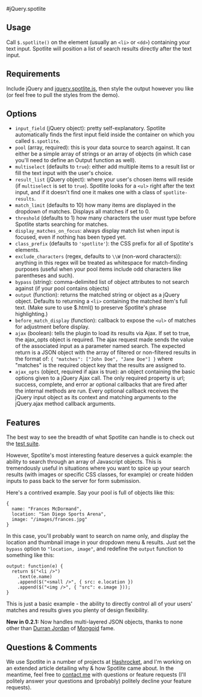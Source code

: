 #jQuery.spotlite

## Usage

Call `$.spotlite()` on the element (usually an `<li>` or `<dd>`) containing your text input. Spotlite will position a list of search results directly after the text input.

## Requirements

Include jQuery and [jquery.spotlite.js](https://github.com/camerond/jquery-spotlite/blob/master/public/javascript/jquery-spotlite.js), then style the output however you like (or feel free to pull the styles from the demo).

## Options

- `input_field` (jQuery object): pretty self-explanatory. Spotlite automatically finds the first input field inside the container on which you called `$.spotlite`.
- `pool` (array, required): this is your data source to search against. It can either be a simple array of strings or an array of objects (in which case you'll need to define an Output function as well).
- `multiselect` (defaults to `true`): either add multiple items to a result list or fill the text input with the user's choice.
- `result_list` (jQuery object): where your user's chosen items will reside (if `multiselect` is set to `true`). Spotlite looks for a `<ul>` right after the text input, and if it doesn't find one it makes one with a class of `spotlite-results`.
- `match_limit` (defaults to 10) how many items are displayed in the dropdown of matches. Displays all matches if set to 0.
- `threshold` (defaults to 1) how many characters the user must type before Spotlite starts searching for matches.
- `display_matches_on_focus`: always display match list when input is focused, even if nothing has been typed yet.
- `class_prefix` (defaults to `'spotlite'`): the CSS prefix for all of Spotlite's elements.
- `exclude_characters` (regex, defaults to `\\W` (non-word characters)): anything in this regex will be treated as whitespace for match-finding purposes (useful when your pool items include odd characters like parentheses and such).
- `bypass` (string): comma-delimited list of object attributes to not search against (if your pool contains objects)
- `output` (function): returns the matched string or object as a jQuery object. Defaults to returning a `<li>` containing the matched item's full text. (Make sure to use $.html() to preserve Spotlite's phrase highlighting.)
- `before_match_display` (function): callback to expose the `<ul>` of matches for adjustment before display.
- `ajax` (boolean): tells the plugin to load its results via Ajax. If set to true, the ajax_opts object is required. The ajax request made sends the value of the associated input as a parameter named search. The expected return is a JSON object with the array of filtered or non-filtered results in the format of:
`{ "matches": ["John Doe", "Jane Doe"] }`
where "matches" is the required object key that the results are assigned to.
- `ajax_opts` (object, required if ajax is true): an object containing the basic options given to a jQuery Ajax call. The only required property is url; success, complete, and error ar optional callbacks that are fired after the internal methods are run. Every optional callback receives the jQuery input object as its context and matching arguments to the jQuery.ajax method callback arguments.

## Features

The best way to see the breadth of what Spotlite can handle is to check out the [test suite](http://jquery-spotlite.heroku.com/test).

However, Spotlite's most interesting feature deserves a quick example: the ability to search through an array of Javascript objects. This is tremendously useful in situations where you want to spice up your search results (with images or specific CSS classes, for example) or create hidden inputs to pass back to the server for form submission.

Here's a contrived example. Say your pool is full of objects like this:

    {
      name: "Frances McDormand",
      location: "San Diego Sports Arena",
      image: "/images/frances.jpg"
    }

In this case, you'll probably want to search on name only, and display the location and thumbnail image in your dropdown menu & results. Just set the `bypass` option to `"location, image"`, and redefine the `output` function to something like this:

    output: function(e) {
      return $("<li />")
        .text(e.name)
        .append($("<small />", { src: e.location })
        .append($("<img />", { "src": e.image }));
    }

This is just a basic example - the ability to directly control all of your users' matches and results gives you plenty of design flexibility.

__New in 0.2.1:__ Now handles multi-layered JSON objects, thanks to none other than [Durran Jordan](https://twitter.com/#!/modetojoy) of [Mongoid](http://mongoid.org) fame.

## Questions & Comments

We use Spotlite in a number of projects at [Hashrocket](http://hashrocket.com), and I'm working on an extended article detailing why & how Spotlite came about. In the meantime, feel free to [contact me](http://camerondaigle.com/about) with questions or feature requests (I'll politely answer your questions and (probably) politely decline your feature requests).

